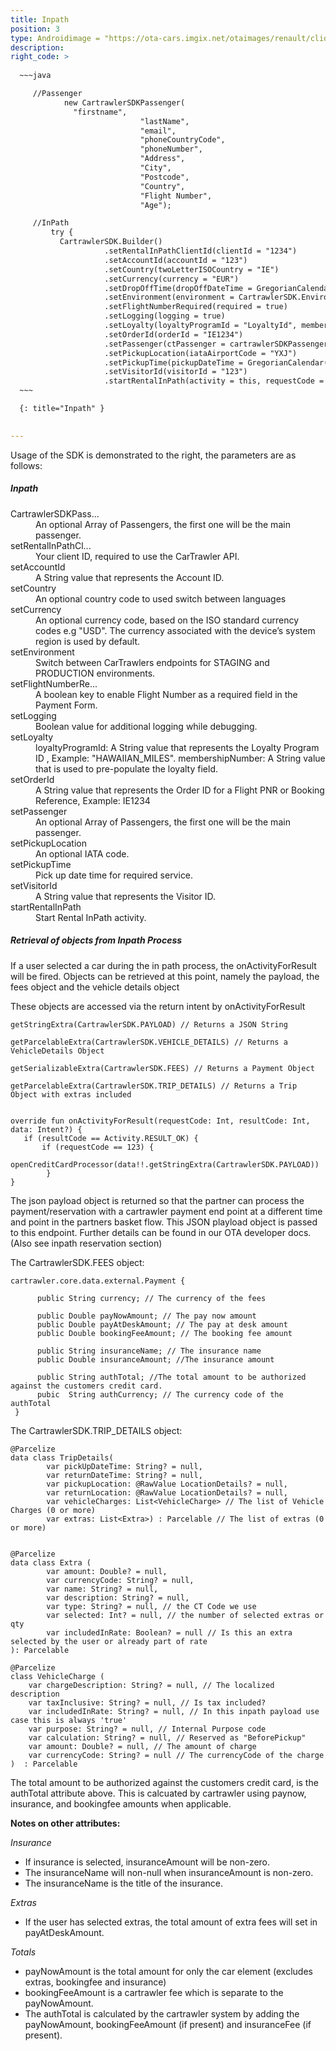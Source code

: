 ```yaml
---
title: Inpath
position: 3
type: Androidimage = "https://ota-cars.imgix.net/otaimages/renault/clio_3dr_nologo.jpg?w=180&dpr=2",
description:
right_code: >
  
  ~~~java      

     //Passenger
            new CartrawlerSDKPassenger(
              "firstname",
                             "lastName",
                             "email",
                             "phoneCountryCode",
                             "phoneNumber",
                             "Address",
                             "City",
                             "Postcode",
                             "Country",
                             "Flight Number",
                             "Age");

     //InPath
         try {
           CartrawlerSDK.Builder()
                     .setRentalInPathClientId(clientId = "1234")
                     .setAccountId(accountId = "123")
                     .setCountry(twoLetterISOCountry = "IE")
                     .setCurrency(currency = "EUR")
                     .setDropOffTime(dropOffDateTime = GregorianCalendar())
                     .setEnvironment(environment = CartrawlerSDK.Environment.STAGING)
                     .setFlightNumberRequired(required = true)
                     .setLogging(logging = true)
                     .setLoyalty(loyaltyProgramId = "LoyaltyId", membershipNumber = "123")
                     .setOrderId(orderId = "IE1234")
                     .setPassenger(ctPassenger = cartrawlerSDKPassenger)
                     .setPickupLocation(iataAirportCode = "YXJ")
                     .setPickupTime(pickupDateTime = GregorianCalendar())
                     .setVisitorId(visitorId = "123")
                     .startRentalInPath(activity = this, requestCode = 123)
  ~~~

  {: title="Inpath" }
  

---
```


Usage of the SDK is demonstrated to the right, the parameters are as follows:

<h5>Inpath</h5>

<dl><dt>CartrawlerSDKPass...</dt><dd>An optional Array of Passengers, the first one will be the main passenger.</dd>
<dt>setRentalInPathCl...</dt><dd>Your client ID, required to use the CarTrawler API.</dd>
<dt>setAccountId</dt><dd>A String value that represents the Account ID.</dd>
<dt>setCountry</dt><dd>An optional country code to used switch between languages</dd>
<dt>setCurrency</dt><dd>An optional currency code, based on the ISO standard currency codes e.g "USD". The currency associated with the device’s system region is used by default.</dd>
<dt>setEnvironment</dt><dd>Switch between CarTrawlers endpoints for STAGING and PRODUCTION environments.</dd>
<dt>setFlightNumberRe...</dt><dd>A boolean key to enable Flight Number as a required field in the Payment Form.</dd>
<dt>setLogging</dt><dd>Boolean value for additional logging while debugging.</dd>
<dt>setLoyalty</dt><dd>loyaltyProgramId: A String value that represents the Loyalty Program ID , Example: "HAWAIIAN_MILES". membershipNumber: A String value that is used to pre-populate the loyalty field.</dd>
<dt>setOrderId</dt><dd>A String value that represents the Order ID for a Flight PNR or Booking Reference, Example: IE1234</dd>
<dt>setPassenger</dt><dd>An optional Array of Passengers, the first one will be the main passenger.</dd>
<dt>setPickupLocation</dt><dd>An optional IATA code.</dd>
<dt>setPickupTime</dt><dd>Pick up date time for required service.</dd>
<dt>setVisitorId</dt><dd>A String value that represents the Visitor ID.</dd>
<dt>startRentalInPath</dt><dd>Start Rental InPath activity.</dd></dl>


<h5>Retrieval of objects from Inpath Process</h5>


If a user selected a car during the in path process, the onActivityForResult will be fired. Objects can be retrieved at this point, namely the payload, the fees object and the vehicle details object

These objects are accessed via the return intent by onActivityForResult
    
    getStringExtra(CartrawlerSDK.PAYLOAD) // Returns a JSON String
    
    getParcelableExtra(CartrawlerSDK.VEHICLE_DETAILS) // Returns a VehicleDetails Object
    
    getSerializableExtra(CartrawlerSDK.FEES) // Returns a Payment Object
    
    getParcelableExtra(CartrawlerSDK.TRIP_DETAILS) // Returns a Trip Object with extras included
        
        
    override fun onActivityForResult(requestCode: Int, resultCode: Int, data: Intent?) {
       if (resultCode == Activity.RESULT_OK) {
           if (requestCode == 123) {
                openCreditCardProcessor(data!!.getStringExtra(CartrawlerSDK.PAYLOAD))
            }      
    }
    
    
The json payload object is returned so that the partner can process the payment/reservation with a cartrawler payment end point at a different time and point in the partners basket flow. This JSON playload object is passed to this endpoint. 
Further details can be found in our OTA developer docs. (Also see inpath reservation section)

The CartrawlerSDK.FEES object:

    cartrawler.core.data.external.Payment {
          
          public String currency; // The currency of the fees

          public Double payNowAmount; // The pay now amount
          public Double payAtDeskAmount; // The pay at desk amount
          public Double bookingFeeAmount; // The booking fee amount
      
          public String insuranceName; // The insurance name
          public Double insuranceAmount; //The insurance amount
          
          public String authTotal; //The total amount to be authorized against the customers credit card.
          pubic  String authCurrency; // The currency code of the authTotal
     }
     
The CartrawlerSDK.TRIP_DETAILS object:

    @Parcelize
    data class TripDetails(
            var pickUpDateTime: String? = null,
            var returnDateTime: String? = null,
            var pickupLocation: @RawValue LocationDetails? = null,
            var returnLocation: @RawValue LocationDetails? = null,
            var vehicleCharges: List<VehicleCharge> // The list of Vehicle Charges (0 or more)
            var extras: List<Extra>) : Parcelable // The list of extras (0 or more)
            
            
    @Parcelize
    data class Extra (
            var amount: Double? = null,
            var currencyCode: String? = null,
            var name: String? = null,
            var description: String? = null,
            var type: String? = null, // the CT Code we use
            var selected: Int? = null, // the number of selected extras or qty
            var includedInRate: Boolean? = null // Is this an extra selected by the user or already part of rate
    ): Parcelable
    
    @Parcelize
    class VehicleCharge (
        var chargeDescription: String? = null, // The localized description
        var taxInclusive: String? = null, // Is tax included?
        var includedInRate: String? = null, // In this inpath payload use case this is always 'true'
        var purpose: String? = null, // Internal Purpose code
        var calculation: String? = null, // Reserved as "BeforePickup"
        var amount: Double? = null, // The amount of charge
        var currencyCode: String? = null // The currencyCode of the charge
    )  : Parcelable

          
     
The total amount to be authorized against the customers credit card, is the authTotal attribute above. This is calcuated by cartrawler using paynow, insurance, and bookingfee amounts when applicable.
 
**Notes on other attributes:**

*Insurance*
* If insurance is selected, insuranceAmount will be non-zero.
* The insuranceName will non-null when insuranceAmount is non-zero.
* The insuranceName is the title of the insurance.

*Extras*
* If the user has selected extras, the total amount of extra fees will set in payAtDeskAmount. <br>

*Totals*
* payNowAmount is the total amount for only the car element (excludes extras,  bookingfee and insurance)
* bookingFeeAmount is a cartrawler fee which is separate to the payNowAmount.
* The authTotal is calculated by the cartrawler system by adding the payNowAmount, bookingFeeAmount (if present) and insuranceFee (if present).
